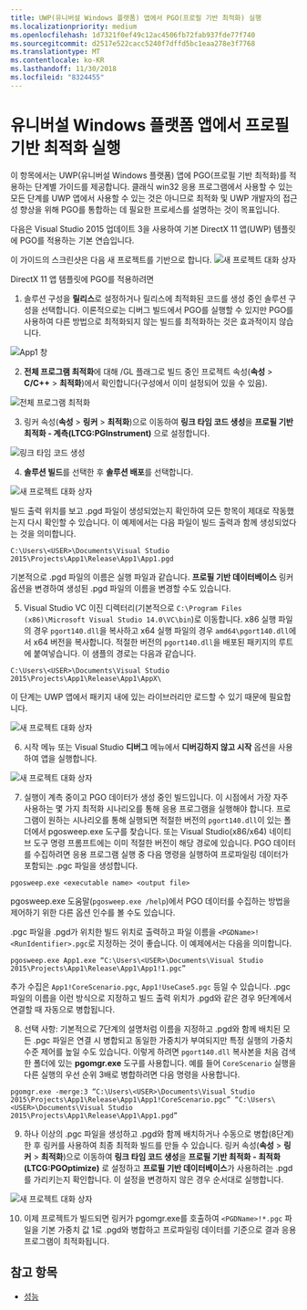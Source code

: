 ```yaml
---
title: UWP(유니버설 Windows 플랫폼) 앱에서 PGO(프로필 기반 최적화) 실행
ms.localizationpriority: medium
ms.openlocfilehash: 1d7321f0ef49c12ac4506fb72fab937fde77f740
ms.sourcegitcommit: d2517e522cacc5240f7dffd5bc1eaa278e3f7768
ms.translationtype: MT
ms.contentlocale: ko-KR
ms.lasthandoff: 11/30/2018
ms.locfileid: "8324455"
---
```

# <a name="running-profile-guided-optimization-on-universal-windows-platform-apps"></a>유니버설 Windows 플랫폼 앱에서 프로필 기반 최적화 실행 
 
이 항목에서는 UWP(유니버설 Windows 플랫폼) 앱에 PGO(프로필 기반 최적화)를 적용하는 단계별 가이드를 제공합니다. 클래식 win32 응용 프로그램에서 사용할 수 있는 모든 단계를 UWP 앱에서 사용할 수 있는 것은 아니므로 최적화 및 UWP 개발자의 접근성 향상을 위해 PGO를 통합하는 데 필요한 프로세스를 설명하는 것이 목표입니다.

다음은 Visual Studio 2015 업데이트 3을 사용하여 기본 DirectX 11 앱(UWP) 템플릿에 PGO를 적용하는 기본 연습입니다.
 
이 가이드의 스크린샷은 다음 새 프로젝트를 기반으로 합니다. ![새 프로젝트 대화 상자](images/pgo-001.png)

DirectX 11 앱 템플릿에 PGO를 적용하려면

1. 솔루션 구성을 **릴리스**로 설정하거나 릴리스에 최적화된 코드를 생성 중인 솔루션 구성을 선택합니다. 이론적으로는 디버그 빌드에서 PGO를 실행할 수 있지만 PGO를 사용하여 다른 방법으로 최적화되지 않는 빌드를 최적화하는 것은 효과적이지 않습니다. 
 
 ![App1 창](images/pgo-002.png)
 
2. **전체 프로그램 최적화**에 대해 /GL 플래그로 빌드 중인 프로젝트 속성(**속성** > **C/C++** > **최적화**)에서 확인합니다(구성에서 이미 설정되어 있을 수 있음).

 ![전체 프로그램 최적화](images/pgo-003.png)

3. 링커 속성(**속성** > **링커** > **최적화**)으로 이동하여 **링크 타임 코드 생성**을 **프로필 기반 최적화 - 계측(LTCG:PGInstrument)** 으로 설정합니다.
 
 ![링크 타임 코드 생성](images/pgo-004.png)

4. **솔루션 빌드**를 선택한 후 **솔루션 배포**를 선택합니다. 

 ![새 프로젝트 대화 상자](images/pgo-005.png)
 
 빌드 출력 위치를 보고 .pgd 파일이 생성되었는지 확인하여 모든 항목이 제대로 작동했는지 다시 확인할 수 있습니다. 이 예제에서는 다음 파일이 빌드 출력과 함께 생성되었다는 것을 의미합니다.
 
 `C:\Users\<USER>\Documents\Visual Studio 2015\Projects\App1\Release\App1\App1.pgd`

 기본적으로 .pgd 파일의 이름은 실행 파일과 같습니다. **프로필 기반 데이터베이스** 링커 옵션을 변경하여 생성된 .pgd 파일의 이름을 변경할 수도 있습니다. 
 
5. Visual Studio VC 이진 디렉터리(기본적으로 `C:\Program Files (x86)\Microsoft Visual Studio 14.0\VC\bin`)로 이동합니다. x86 실행 파일의 경우 `pgort140.dll`을 복사하고 x64 실행 파일의 경우 `amd64\pgort140.dll`에서 x64 버전을 복사합니다. 적절한 버전의 `pgort140.dll`을 배포된 패키지의 루트에 붙여넣습니다. 이 샘플의 경로는 다음과 같습니다.

 `C:\Users\<USER>\Documents\Visual Studio 2015\Projects\App1\Release\App1\AppX\`

 이 단계는 UWP 앱에서 패키지 내에 있는 라이브러리만 로드할 수 있기 때문에 필요합니다.

 ![새 프로젝트 대화 상자](images/pgo-006.png)
 
6. 시작 메뉴 또는 Visual Studio **디버그** 메뉴에서 **디버깅하지 않고 시작** 옵션을 사용하여 앱을 실행합니다. 

 ![새 프로젝트 대화 상자](images/pgo-007.png)
 
7. 실행이 계측 중이고 PGO 데이터가 생성 중인 빌드입니다. 이 시점에서 가장 자주 사용하는 몇 가지 최적화 시나리오를 통해 응용 프로그램을 실행해야 합니다. 프로그램이 원하는 시나리오를 통해 실행되면 적절한 버전의 `pgort140.dll`이 있는 폴더에서 pgosweep.exe 도구를 찾습니다. 또는 Visual Studio(x86/x64) 네이티브 도구 명령 프롬프트에는 이미 적절한 버전이 해당 경로에 있습니다. PGO 데이터를 수집하려면 응용 프로그램 실행 중 다음 명령을 실행하여 프로파일링 데이터가 포함되는 .pgc 파일을 생성합니다.
 
  `pgosweep.exe <executable name> <output file>` 
 
  pgosweep.exe 도움말(`pgosweep.exe /help`)에서 PGO 데이터를 수집하는 방법을 제어하기 위한 다른 옵션 인수를 볼 수도 있습니다.
 
  .pgc 파일을 .pgd가 위치한 빌드 위치로 출력하고 파일 이름을 `<PGDName>!<RunIdentifier>.pgc`로 지정하는 것이 좋습니다. 이 예제에서는 다음을 의미합니다.
 
  ```
  pgosweep.exe App1.exe “C:\Users\<USER>\Documents\Visual Studio 2015\Projects\App1\Release\App1\App1!1.pgc”
  ```
 
  추가 수집은 `App1!CoreScenario.pgc`, `App1!UseCase5.pgc` 등일 수 있습니다. .pgc 파일의 이름을 이런 방식으로 지정하고 빌드 출력 위치가 .pgd와 같은 경우 9단계에서 연결할 때 자동으로 병합됩니다.
 
8. 선택 사항: 기본적으로 7단계의 설명처럼 이름을 지정하고 .pgd와 함께 배치된 모든 .pgc 파일은 연결 시 병합되고 동일한 가중치가 부여되지만 특정 실행의 가중치 수준 제어를 높일 수도 있습니다. 이렇게 하려면 `pgort140.dll` 복사본을 처음 검색한 폴더에 있는 **pgomgr.exe** 도구를 사용합니다. 예를 들어 `CoreScenario` 실행을 다른 실행의 우선 순위 3배로 병합하려면 다음 명령을 사용합니다.
 
 ```
 pgomgr.exe -merge:3 “C:\Users\<USER>\Documents\Visual Studio 2015\Projects\App1\Release\App1\App1!CoreScenario.pgc” “C:\Users\<USER>\Documents\Visual Studio 2015\Projects\App1\Release\App1\App1.pgd”
 ```
 
9. 하나 이상의 .pgc 파일을 생성하고 .pgd와 함께 배치하거나 수동으로 병합(8단계)한 후 링커를 사용하여 최종 최적화 빌드를 만들 수 있습니다. 링커 속성(**속성** > **링커** > **최적화**)으로 이동하여 **링크 타임 코드 생성**을 **프로필 기반 최적화 - 최적화(LTCG:PGOptimize)** 로 설정하고 **프로필 기반 데이터베이스**가 사용하려는 .pgd를 가리키는지 확인합니다. 이 설정을 변경하지 않은 경우 순서대로 실행합니다.

 ![새 프로젝트 대화 상자](images/pgo-009.png)
 
10. 이제 프로젝트가 빌드되면 링커가 pgomgr.exe를 호출하여 `<PGDName>!*.pgc` 파일을 기본 가중치 값 1로 .pgd와 병합하고 프로파일링 데이터를 기준으로 결과 응용 프로그램이 최적화됩니다.

## <a name="see-also"></a>참고 항목
- [성능](performance-and-xaml-ui.md)

 

